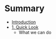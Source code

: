 # Summary

* [Introduction](README.md)
* [1. Quick Look](Quick_Look/quick_look_on_github_md.md)
   * What we can do

